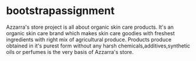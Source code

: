 # bootstrapassignment


Azzarra's store project is all about organic skin care products. It's an organic skin care brand which makes skin care goodies with freshest ingredients with right mix of agricultural produce. Products produce obtained in it's purest form without any harsh chemicals,additives,synthetic oils or perfumes is the very basis of Azzarra's store.
